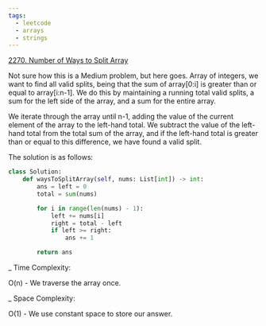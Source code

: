 ```yaml
---
tags:
  - leetcode
  - arrays
  - strings
---
```


<a href="https://leetcode.com/problems/number-of-ways-to-split-array/">
2270. Number of Ways to Split Array</a>

Not sure how this is a Medium problem, but here goes. Array of integers, we want
to find all valid splits, being that the sum of array[0:i] is greater than or
equal to array[i:n-1]. We do this by maintaining a running total valid splits, a
sum for the left side of the array, and a sum for the entire array.

We iterate through the array until n-1, adding the value of the current element
of the array to the left-hand total. We subtract the value of the left-hand
total from the total sum of the array, and if the left-hand total is greater
than or equal to this difference, we have found a valid split.

The solution is as follows:

```python
class Solution:
    def waysToSplitArray(self, nums: List[int]) -> int:
        ans = left = 0
        total = sum(nums)

        for i in range(len(nums) - 1):
            left += nums[i]
            right = total - left
            if left >= right:
                ans += 1

        return ans
```

\_ Time Complexity:

O(n) - We traverse the array once.

\_ Space Complexity:

O(1) - We use constant space to store our answer.
